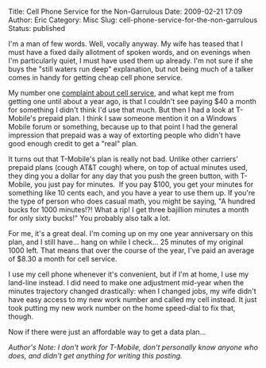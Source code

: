 Title: Cell Phone Service for the Non-Garrulous
Date: 2009-02-21 17:09
Author: Eric
Category: Misc
Slug: cell-phone-service-for-the-non-garrulous
Status: published

I'm a man of few words. Well, vocally anyway. My wife has teased that I
must have a fixed daily allotment of spoken words, and on evenings when
I'm particularly quiet, I must have used them up already. I'm not sure
if she buys the "still waters run deep" explanation, but not being much
of a talker comes in handy for getting cheap cell phone service.

My number one [complaint about cell
service]({filename}/them-newfangled-cellphone-things.md), and what kept
me from getting one until about a year ago, is that I couldn't see
paying \$40 a month for something I didn't think I'd use that much. But
then I had a look at T-Mobile's prepaid plan. I think I saw someone
mention it on a Windows Mobile forum or something, because up to that
point I had the general impression that prepaid was a way of extorting
people who didn't have good enough credit to get a "real" plan.

It turns out that T-Mobile's plan is really not bad. Unlike other
carriers' prepaid plans (cough AT&T cough) where, on top of actual
minutes used, they ding you a dollar for any day that you push the green
button, with T-Mobile, you just pay for minutes.  If you pay \$100, you
get your minutes for something like 10 cents each, and you have a year
to use them up. If you're the type of person who does casual math, you
might be saying, "A hundred bucks for 1000 minutes!?! What a rip! I get
three bajillion minutes a month for only sixty bucks!" You probably also
talk a lot.

For me, it's a great deal. I'm coming up on my one year anniversary on
this plan, and I still have... hang on while I check... 25 minutes of my
original 1000 left. That means that over the course of the year, I've
paid an average of \$8.30 a month for cell service.

I use my cell phone whenever it's convenient, but if I'm at home, I use
my land-line instead. I did need to make one adjustment mid-year when
the minutes trajectory changed drastically: when I changed jobs, my wife
didn't have easy access to my new work number and called my cell
instead. It just took putting my new work number on the home speed-dial
to fix that, though.

Now if there were just an affordable way to get a data plan...

*Author's Note: I don't work for T-Mobile, don't personally know anyone
who does, and didn't get anything for writing this posting.*

